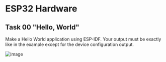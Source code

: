 # ESP32 Hardware

## Task 00 "Hello, World"

Make a Hello World application using ESP-IDF. Your output must be exactly like in the example except for the device configuration output.


![image](https://user-images.githubusercontent.com/74271908/151052056-e79761d0-477d-4b48-a5a4-b615dc483ba9.png)



